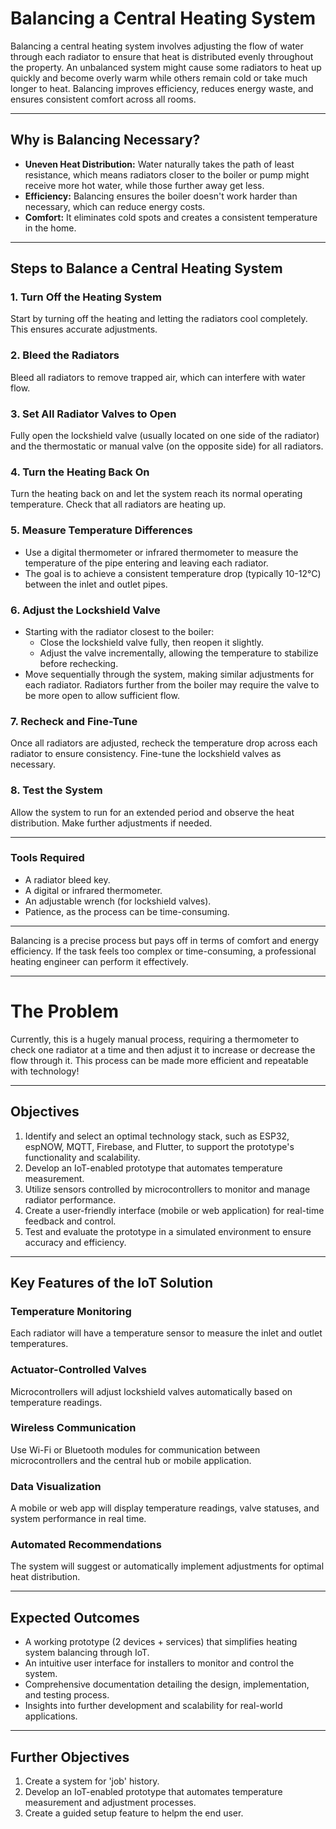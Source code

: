 # Balancing a Central Heating System

Balancing a central heating system involves adjusting the flow of water through each radiator to ensure that heat is distributed evenly throughout the property. An unbalanced system might cause some radiators to heat up quickly and become overly warm while others remain cold or take much longer to heat. Balancing improves efficiency, reduces energy waste, and ensures consistent comfort across all rooms.

---

## Why is Balancing Necessary?

- **Uneven Heat Distribution:** Water naturally takes the path of least resistance, which means radiators closer to the boiler or pump might receive more hot water, while those further away get less.
- **Efficiency:** Balancing ensures the boiler doesn't work harder than necessary, which can reduce energy costs.
- **Comfort:** It eliminates cold spots and creates a consistent temperature in the home.

---

## Steps to Balance a Central Heating System

### 1. Turn Off the Heating System
Start by turning off the heating and letting the radiators cool completely. This ensures accurate adjustments.

### 2. Bleed the Radiators
Bleed all radiators to remove trapped air, which can interfere with water flow.

### 3. Set All Radiator Valves to Open
Fully open the lockshield valve (usually located on one side of the radiator) and the thermostatic or manual valve (on the opposite side) for all radiators.

### 4. Turn the Heating Back On
Turn the heating back on and let the system reach its normal operating temperature. Check that all radiators are heating up.

### 5. Measure Temperature Differences
- Use a digital thermometer or infrared thermometer to measure the temperature of the pipe entering and leaving each radiator.
- The goal is to achieve a consistent temperature drop (typically 10-12°C) between the inlet and outlet pipes.

### 6. Adjust the Lockshield Valve
- Starting with the radiator closest to the boiler:
  - Close the lockshield valve fully, then reopen it slightly.
  - Adjust the valve incrementally, allowing the temperature to stabilize before rechecking.
- Move sequentially through the system, making similar adjustments for each radiator. Radiators further from the boiler may require the valve to be more open to allow sufficient flow.

### 7. Recheck and Fine-Tune
Once all radiators are adjusted, recheck the temperature drop across each radiator to ensure consistency. Fine-tune the lockshield valves as necessary.

### 8. Test the System
Allow the system to run for an extended period and observe the heat distribution. Make further adjustments if needed.

---

### Tools Required

- A radiator bleed key.
- A digital or infrared thermometer.
- An adjustable wrench (for lockshield valves).
- Patience, as the process can be time-consuming.

---

Balancing is a precise process but pays off in terms of comfort and energy efficiency. If the task feels too complex or time-consuming, a professional heating engineer can perform it effectively.

---

# The Problem

Currently, this is a hugely manual process, requiring a thermometer to check one radiator at a time and then adjust it to increase or decrease the flow through it. This process can be made more efficient and repeatable with technology!

---

## Objectives

1. Identify and select an optimal technology stack, such as ESP32, espNOW, MQTT, Firebase, and Flutter, to support the prototype's functionality and scalability.
2. Develop an IoT-enabled prototype that automates temperature measurement.
3. Utilize sensors controlled by microcontrollers to monitor and manage radiator performance.
4. Create a user-friendly interface (mobile or web application) for real-time feedback and control.
5. Test and evaluate the prototype in a simulated environment to ensure accuracy and efficiency.

---

## Key Features of the IoT Solution

### **Temperature Monitoring**
Each radiator will have a temperature sensor to measure the inlet and outlet temperatures.

### **Actuator-Controlled Valves**
Microcontrollers will adjust lockshield valves automatically based on temperature readings.

### **Wireless Communication**
Use Wi-Fi or Bluetooth modules for communication between microcontrollers and the central hub or mobile application.

### **Data Visualization**
A mobile or web app will display temperature readings, valve statuses, and system performance in real time.

### **Automated Recommendations**
The system will suggest or automatically implement adjustments for optimal heat distribution.

---

## Expected Outcomes

- A working prototype (2 devices + services) that simplifies heating system balancing through IoT.
- An intuitive user interface for installers to monitor and control the system.
- Comprehensive documentation detailing the design, implementation, and testing process.
- Insights into further development and scalability for real-world applications.

---

## Further Objectives

1. Create a system for 'job' history.
2. Develop an IoT-enabled prototype that automates temperature measurement and adjustment processes.
3. Create a guided setup feature to helpm the end user.
